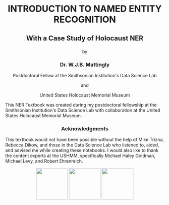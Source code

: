 # <p align="center">INTRODUCTION TO NAMED ENTITY RECOGNITION</p>
## <p align="center">With a Case Study of Holocaust NER</p>
<p align="center">by</p>

### <p align="center">Dr. W.J.B. Mattingly</p>
<p align="center">Postdoctoral Fellow at the Smithsonian Institution's Data Science Lab</p>
<p align="center">and</p>
<p align="center">United States Holocaust Memorial Museum</p>

This NER Textbook was created during my postdoctoral fellowship at the Smithsonian Institution's Data Science Lab with collaboration at the United States Holocaust Memorial Museum.

### <p align="center">Acknowledgments</p>
This textbook would not have been possible without the help of Mike Trizna, Rebecca Dikow, and those in the Data Science Lab who listened to, aided, and advised me while creating these notebooks. I would also like to thank the content experts at the USHMM, specifically Michael Haley Goldman, Michael Levy, and Robert Ehrenreich.
<p align="center">
<img src="images/data_science_lab_logo.png" width="100">
<img src="images/si_logo.jpg" width="100">
<img src="images/ushmm_logo.jpg" width="100">
</p>
